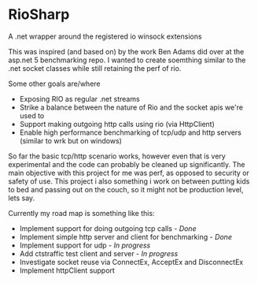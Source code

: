 # RioSharp
A .net wrapper around the registered io winsock extensions

This was inspired (and based on) by the work Ben Adams did over at the asp.net 5 benchmarking repo. I wanted to create soemthing similar to the .net socket classes while still retaining the perf of rio.

Some other goals are/where

* Exposing RIO as regular .net streams
* Strike a balance between the nature of Rio and the socket apis we're used to
* Support making outgoing http calls using rio (via HttpClient)
* Enable high performance benchmarking of tcp/udp and http servers (similar to wrk but on windows)

So far the basic tcp/http scenario works, however even that is very experimental and the code can probably be cleaned up significantly. The main objective with this project for me was perf, as opposed to security or safety of use. This project i also something i work on between putting kids to bed and passing out on the couch, so it might not be production level, lets say.

Currently my road map is something like this:

* Implement support for doing outgoing tcp calls - _Done_
* Implement simple http server and client for benchmarking - _Done_
* Implement support for udp - _In progress_
* Add ctstraffic test client and server - _In progress_
* Investigate socket reuse via ConnectEx, AcceptEx and DisconnectEx
* Implement httpClient support
